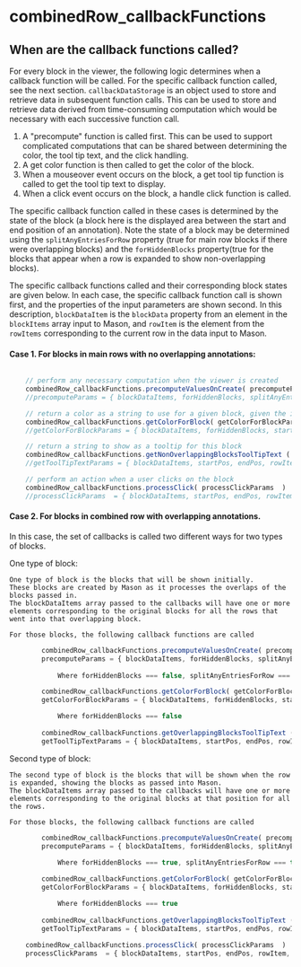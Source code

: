 
# combinedRow_callbackFunctions

## When are the callback functions called?
For every block in the viewer, the following logic determines when a callback function will be called. For the specific callback function called, see the next section. `callbackDataStorage` is an object used to store and retrieve data in subsequent function calls. This can be used to store and retrieve data derived from time-consuming computation which would be necessary with each successive function call.

1. A "precompute" function is called first.  This can be used to support complicated computations that can be shared between determining the color, the tool tip text, and the click handling.
2. A get color function is then called to get the color of the block.
3. When a mouseover event occurs on the block, a get tool tip function is called to get the tool tip text to display.
4. When a click event occurs on the block, a handle click function is called.

The specific callback function called in these cases is determined by the state of the block (a block here is the displayed area between the start and end position of an annotation). Note the state of a block may be determined using the `splitAnyEntriesForRow` property (true for main row blocks if there were overlapping blocks) and the `forHiddenBlocks` property(true for the blocks that appear when a row is expanded to show non-overlapping blocks).

The specific callback functions called and their corresponding block states are given below. In each case, the specific callback function call is shown first, and the properties of the input parameters are shown second. In this description, `blockDataItem` is the `blockData` property from an element in the `blockItems` array input to Mason, and `rowItem` is the element from the `rowItems` corresponding to the current row in the data input to Mason.

#### Case 1.  For blocks in main rows with no overlapping annotations:

```javascript

	// perform any necessary computation when the viewer is created
	combinedRow_callbackFunctions.precomputeValuesOnCreate( precomputeParams )
	//precomputeParams = { blockDataItems, forHiddenBlocks, splitAnyEntriesForRow, startPos, endPos, rowItem, callbackDataStorage }

	// return a color as a string to use for a given block, given the input parameters
	combinedRow_callbackFunctions.getColorForBlock( getColorForBlockParams )
	//getColorForBlockParams = { blockDataItems, forHiddenBlocks, startPos, endPos, rowItem, callbackDataStorage }

	// return a string to show as a tooltip for this block
	combinedRow_callbackFunctions.getNonOverlappingBlocksToolTipText ( getToolTipTextParams )
	//getToolTipTextParams = { blockDataItems, startPos, endPos, rowItem, callbackDataStorage }

	// perform an action when a user clicks on the block
	combinedRow_callbackFunctions.processClick( processClickParams  )
	//processClickParams  = { blockDataItems, startPos, endPos, rowItem, callbackDataStorage	}
```


#### Case 2.  For blocks in combined row with overlapping annotations.


In this case, the set of callbacks is called two different ways for two types of blocks.

  One type of block:
  
	One type of block is the blocks that will be shown initially.
	These blocks are created by Mason as it processes the overlaps of the blocks passed in.
	The blockDataItems array passed to the callbacks will have one or more elements corresponding to the original blocks for all the rows that went into that overlapping block.

	For those blocks, the following callback functions are called

```javascript
		combinedRow_callbackFunctions.precomputeValuesOnCreate( precomputeParams )
		precomputeParams = { blockDataItems, forHiddenBlocks, splitAnyEntriesForRow, startPos, endPos, rowItem, callbackDataStorage }
		
			Where forHiddenBlocks === false, splitAnyEntriesForRow === true

		combinedRow_callbackFunctions.getColorForBlock( getColorForBlockParams )
		getColorForBlockParams = { blockDataItems, forHiddenBlocks, startPos, endPos, rowItem, callbackDataStorage }

			Where forHiddenBlocks === false
			
		combinedRow_callbackFunctions.getOverlappingBlocksToolTipText ( getToolTipTextParams )
		getToolTipTextParams = { blockDataItems, startPos, endPos, rowItem, callbackDataStorage }
```

  Second type of block:
  
	The second type of block is the blocks that will be shown when the row is expanded, showing the blocks as passed into Mason.
	The blockDataItems array passed to the callbacks will have one or more elements corresponding to the original blocks at that position for all the rows.

	For those blocks, the following callback functions are called

```javascript
		combinedRow_callbackFunctions.precomputeValuesOnCreate( precomputeParams )
		precomputeParams = { blockDataItems, forHiddenBlocks, splitAnyEntriesForRow, startPos, endPos, rowItem, callbackDataStorage }
		
			Where forHiddenBlocks === true, splitAnyEntriesForRow === true

		combinedRow_callbackFunctions.getColorForBlock( getColorForBlockParams )
		getColorForBlockParams = { blockDataItems, forHiddenBlocks, startPos, endPos, rowItem, callbackDataStorage }

			Where forHiddenBlocks === true
			
		combinedRow_callbackFunctions.getOverlappingBlocksToolTipText ( getToolTipTextParams )
		getToolTipTextParams = { blockDataItems, startPos, endPos, rowItem, callbackDataStorage }
		
	combinedRow_callbackFunctions.processClick( processClickParams  )
	processClickParams  = { blockDataItems, startPos, endPos, rowItem, callbackDataStorage	}
		
```


